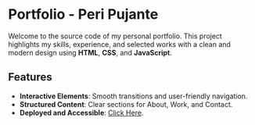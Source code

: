 # Portfolio - Peri Pujante

Welcome to the source code of my personal portfolio. This project highlights my skills, experience, and selected works with a clean and modern design using **HTML**, **CSS**, and **JavaScript**.

## Features
- **Interactive Elements**: Smooth transitions and user-friendly navigation.
- **Structured Content**: Clear sections for About, Work, and Contact.
- **Deployed and Accessible**: [Click Here](https://peripujante.com/).
